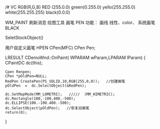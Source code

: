/# VC
RGB(R,G,B)
RED (255.0.0)
green(0.255.0)
yello(255.255.0)
white(255.255.255)
black(0.0.0)


WM_PAINT   刷新消息
绘图工具 
    画笔 PEN
    功能： 画线 线性、color、
 系统画笔 BLACK
 
 
 SeletStockObject()
 
 
 用户自定义画笔
   HPEN CPen(MFC)
   CPen Pen;
   
   
   
LRESULT CDemoWnd::OnPaint(
WPARAM wParam,LPARAM lParam)
  {
    CPaintDC dc(this);
   
    Cpen Renpen;
    CPen *pOldPen=NULL;
    RedPen CreatePen(PS_SOLID,10,RGB(255,0,0));   //创建画笔 
    pOldPen  =  dc.SelectObject(&RedPen);

    dc.SetMapMode(MM_LOMETRI);   /////  (MM_HIMETRIC);
    dc.Rectangle(100,-100,400,-500);
    dc.ELLIPSE(100.-100.400.-500);
    dc.SelectObject(pOldPen);   //恢复旧画笔
    return(0);
  }
  
